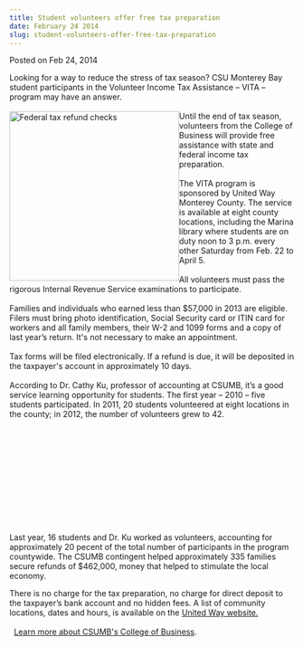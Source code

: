 ```yaml
---
title: Student volunteers offer free tax preparation
date: February 24 2014
slug: student-volunteers-offer-free-tax-preparation
---
```


 



<span class="date">Posted on Feb 24, 2014    </span>
<p>Looking for a way to reduce the stress of tax season? CSU
Monterey Bay student participants in the Volunteer Income Tax
Assistance &#x2013; VITA &#x2013; program may have an answer.<br>
<br>
<img alt="Federal tax refund checks" src="https://news.csumb.edu/sites/default/files/65/attachments/news/images/refund_checks.jpg" style="width:300px; height:300px; float:left">Until the end of
tax season, volunteers from the College of Business will provide
free assistance with state and federal income tax
preparation.<br>
<br>
The VITA program is sponsored by United Way Monterey County. The
service is available at eight county locations, including the
Marina library where students are on duty noon to 3 p.m. every
other Saturday from Feb. 22 to April 5.<br>
<br>
All volunteers must pass the rigorous Internal Revenue Service
examinations to participate.<br>
<br>
Families and individuals who earned less than $57,000 in 2013 are
eligible. Filers must bring photo identification, Social Security
card or ITIN card for workers and all family members, their W-2 and
1099 forms and a copy of last year&#x2019;s return. It&apos;s not necessary to
make an appointment.&#x2028;<br>
<br>
Tax forms will be filed electronically. If a refund is due, it will
be deposited in the taxpayer&apos;s account in approximately 10
days.<br>
<br>
According to Dr. Cathy Ku, professor of accounting at CSUMB, it&#x2019;s a
good service learning opportunity for students. The first year &#x2013;
2010 &#x2013; five students participated. In 2011, 20 students volunteered
at eight locations in the county; in 2012, the number of volunteers
grew to 42.</br></br></br></br></br></br></br></br></br></br></img></br></br></p>
<p>Last year, 16 students and Dr. Ku worked as volunteers,
accounting for approximately 20 pecent of the total number of
participants in the program countywide. The CSUMB contingent helped
approximately 335 families secure refunds of $462,000, money that
helped to stimulate the local economy.</p>
<p>There is no charge for the tax preparation, no charge for direct
deposit to the taxpayer&#x2019;s bank account and no hidden fees. A list
of community locations, dates and hours, is available on the
<a href="https://www.unitedwaymcca.org/free-tax-prep" rel="nofollow">United Way website.</a><br>
<br>
&#x2028;&#x2028;<a href="https://csumb.edu/business" rel="nofollow">Learn more
about CSUMB&apos;s College of Business</a>.</br></br></p>





```
